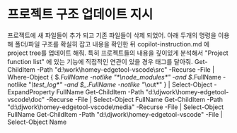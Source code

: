 # 프로젝트 구조 업데이트 지시
프로젝트에 새 파일들이 추가 되고 기존 파일들이 삭제 되었어.
아래 두개의 명령을 이용해 폴더/파일 구조를 확실히 잡고 내용을 확인한 뒤 copilot-instruction.md 에 project tree를 업데이트 해줘.
특히 프로젝트들의 내용을 깊이있게 분석해서 "Project function list" 에 있는 기능에 직접적인 연관이 있을  경우 태그를 달아줘.
Get-ChildItem -Path "d:\work\homey-edgetool-vscode\src" -Recurse -File | Where-Object { $_.FullName -notlike "*\node_modules\*" -and $_.FullName -notlike "*\test_log\*" -and $_.FullName -notlike "*\out\*" } | Select-Object -ExpandProperty FullName
Get-ChildItem -Path "d:\djwork\homey-edgetool-vscode\doc" -Recurse -File | Select-Object FullName
Get-ChildItem -Path "d:\djwork\homey-edgetool-vscode\media" -Recurse -File | Select-Object FullName
Get-ChildItem -Path "d:\djwork\homey-edgetool-vscode" -File | Select-Object Name